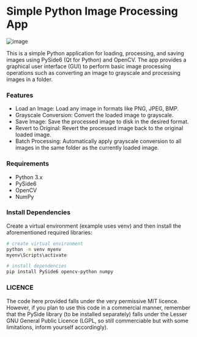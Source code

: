 # Simple Python Image Processing App

![image](https://github.com/user-attachments/assets/fc166a42-e036-4fbc-b877-c6a329aea469)

This is a simple Python application for loading, processing, and saving images using PySide6 (Qt for Python) and OpenCV. The app provides a graphical user interface (GUI) to perform basic image processing operations such as converting an image to grayscale and processing images in a folder.

### Features

- Load an Image: Load any image in formats like PNG, JPEG, BMP.
- Grayscale Conversion: Convert the loaded image to grayscale.
- Save Image: Save the processed image to disk in the desired format.
- Revert to Original: Revert the processed image back to the original loaded image.
- Batch Processing: Automatically apply grayscale conversion to all images in the same folder as the currently loaded image.

### Requirements

- Python 3.x
- PySide6
- OpenCV
- NumPy

### Install Dependencies

Create a virtual environment (example uses venv) and then install the aforementioned required libraries:
```bash
# create virtual environment
python -m venv myenv
myenv\Scripts\activate

# install dependencies
pip install PySide6 opencv-python numpy
```

### LICENCE

The code here provided falls under the very permissive MIT licence. However, if you plan to use this code in a commercial manner, remember that the PySide library (to be installed separately) falls under the Lesser GNU General Public Licence (LGPL, so still commerciable but with some limitations, inform yourself accordingly).
